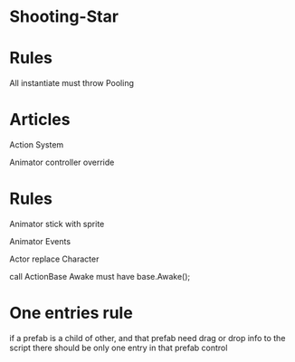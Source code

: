 # Shooting-Star

# Rules
All instantiate must throw Pooling

# Articles
Action System

Animator controller override

# Rules
Animator stick with sprite

Animator Events

Actor replace Character

call ActionBase Awake must have base.Awake();

# One entries rule
if a prefab is a child of other, and that prefab need drag or drop info to the script there should be only one entry in that prefab control
